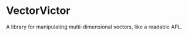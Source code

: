 VectorVictor
============

A library for manipulating multi-dimensional vectors, like a readable APL.
